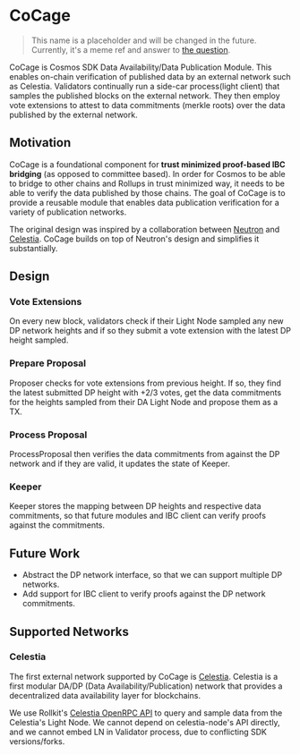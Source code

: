 # CoCage
> This name is a placeholder and will be changed in the future. Currently, it's a meme ref and answer
> to [the question](https://x.com/nickwh8te/status/1682779788350566402?s=20).

CoCage is Cosmos SDK Data Availability/Data Publication Module. This enables on-chain verification of 
published data by an external network such as Celestia. Validators continually run a side-car process(light client) 
that samples the published blocks on the external network. They then employ vote extensions to attest to data 
commitments (merkle roots) over the data published by the external network.

## Motivation

CoCage is a foundational component for **trust minimized proof-based IBC bridging** (as opposed to committee based). In order for Cosmos to be able to bridge to other chains 
and Rollups in trust minimized way, it needs to be able to verify the data published by those chains. The goal of CoCage
is to provide a reusable module that enables data publication verification for a variety of publication networks. 

The original design was inspired by a collaboration between [Neutron](https://neutron.org/) and [Celestia](httsp://celestia.org). CoCage builds on top of Neutron's design and simplifies
it substantially.

## Design

### Vote Extensions

On every new block, validators check if their Light Node sampled any new DP network heights and if so they submit a vote
extension with the latest DP height sampled.

### Prepare Proposal

Proposer checks for vote extensions from previous height. If so, they find the latest
submitted DP height with +2/3 votes, get the data commitments for the heights sampled from their DA Light Node and 
propose them as a TX.

### Process Proposal

ProcessProposal then verifies the data commitments from against the DP network and if they are valid, it updates 
the state of Keeper.

### Keeper

Keeper stores the mapping between DP heights and respective data commitments, so that future modules and IBC client
can verify proofs against the commitments.

## Future Work

* Abstract the DP network interface, so that we can support multiple DP networks.
* Add support for IBC client to verify proofs against the DP network commitments.

## Supported Networks

### Celestia

The first external network supported by CoCage is [Celestia](https://celestia.network/). Celestia is a first modular
DA/DP (Data Availability/Publication) network that provides a decentralized data availability layer for blockchains.

We use Rollkit's [Celestia OpenRPC API](https://github.com/rollkit/celestia-openrpc/) to query and sample data from the
Celestia's Light Node. We cannot depend on celestia-node's API directly, and we cannot embed LN in Validator process,
due to conflicting SDK versions/forks.
